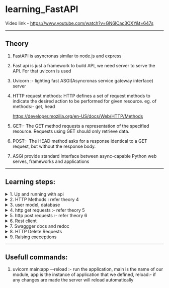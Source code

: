 # learning_FastAPI

Video link - https://www.youtube.com/watch?v=GN6ICac3OXY&t=647s

---

## Theory

1. FastAPI is asyncronas similar to node.js and express
2. Fast api is just a framework to build API, we need server to serve the API. For that uvicorn is used
3. Uvicorn :- lighting fast ASGI(Asyncronas service gateway interface) server  
4. HTTP request methods:
   HTTP defines a set of request methods to indicate the desired action to be performed for given resource. eg. of methods:- get, head 

   https://developer.mozilla.org/en-US/docs/Web/HTTP/Methods
5. GET:- The GET method requests a representation of the specified resource. Requests using GET should only retrieve data.
6. POST:- The HEAD method asks for a response identical to a GET request, but without the response body. 
7. ASGI provide standard interface between async-capable Python web serves, frameworks and applications
---

## Learning steps:
<details> <summary>
1. Up and running with api
   
</summary>

   1. create main.py and to make simple application to return hello world in form of dictionary
   2. run app using command 1, we get output as-
      ``` bash
      $ uvicorn main:app --reload
      INFO:     Will watch for changes in these directories: ['/home/tejas/study/learning_fastAPI']
      INFO:     Uvicorn running on http://127.0.0.1:8000 (Press CTRL+C to quit)
      INFO:     Started reloader process [8083] using WatchFiles
      INFO:     Started server process [8085]
      INFO:     Waiting for application startup.
      INFO:     Application startup complete.
      ```
   3. enter localhost:8000 on browser to check output
   4. change the pyhon file and just refresh the page and the changes are reflected

</details>

<details> <summary>
2. HTTP Methods : refer theory 4
   
</summary>

   1. You can do inspect in browser and check the in network the 'get' request
   2. Async and await:- We use this keywords to await for somthing to happen asyncronasly. refer theory 5

</details>

<details> <summary>
3. user model, database 
   
</summary>

   1. user model:- create models.py, this creates a structure to save user data
   2. Database:- Add 2 users in main.py


</details>

<details> <summary>
4. http get requests :- refer theory 5
   
</summary>

   1. Add a funtion to display the user data at localhost:8000/users, check output in browser by refreashing it
   2. If we refresh the browser the uuid changes every time,  We copy the uuid from browser and paste in id to avoid different uuid everytime
</details>

<details> <summary>
5. http post requests :- refer theory 6
   
</summary>

   1. We create a post request inside main.py to add additional user
   2. We will need a client to test the post request
</details>


<details> <summary>
6. Rest client
   
</summary>

   1. Install thunder client extension in vs code
   2. Go to thuder client, click on new request, in get type http://localhost:8000/users, and we get the same json output as we got on browser
   3. copy one of the user model objects from the output of get and then click on new client
   4. In new client select post and got to body, in body select json, paste the object and edit the user properties like name etc. (delete the id part as it will be genrated automatically)
   5. click on send, we get a the generated id in response, this id is retured in the post function in main.py
   6. We then use the same get request as we did before and send, then we see that the new user was automatically added
   7. We can also see on browser that new user is added
   8. If we modify the main.py file then the server reloads and the new user that was added is gone
</details>

<details> <summary>
7. Swaggger docs and redoc
   
</summary>

   1. Type http://localhost:8000/docs on browser we get an interactive documentation.
   2. We can check all the documentation of the API that we created here
   3. We use the post request by using 'tryout' changing the example data and using 'execute'. We see the curl command generated for post, we can copy it to terminal to get same output
   4. Then we check the modified data using the get request. 
   5. Type http://localhost:8000/docs on browser we get a non interactive documentation of redoc.
</details>

<details> <summary>
8. HTTP Delete Requests
   
</summary>

   1. Add delete user funtion in main.py
   2. Check the new delete method available at http://localhost:8000/docs, use 'get' to get the data and copy the id of the user to be deleted and use delete method and paste the id of user.
   3. We can also do this in thunder client,we put this link http://localhost:8000/users/[user id] infront of delete
</details>

<details> <summary>
9. Raising execeptions
   
</summary>

   1. In last example if we delete all the users, and then still give the user id of one of the deleted users it will give status '200 ok' which is not ok. We wat to give '404 not found'.
   2. We modify main.py to raise an exception and then we delete same user twice in thunder client. Then we get the correct extention.
</details>

---

## Usefull commands:
<!-- ### 1. Docker images -->
1. uvicorn main:app --reload :- run the application, main is the name of our module, app is the instance of application that we defined, reload:- if any changes are made the server will reload automatically 



